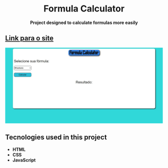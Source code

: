  <h1 align="center"> Formula Calculator </h1>
 <p align="center"> <strong>Project designed to calculate formulas more easily</strong> </p>
 <h2 > <a target="blank" href="https://quizzical-mcclintock-61e0ec.netlify.app/"> Link para o site </a> </h2>
 <img  src="print-site.jpg" alt="print do site">
 <br>
<h2>Tecnologies used in this project </h2>
<ul>
 <li><strong> HTML <strong></li>
 <li><strong> CSS <strong></li>
 <li><strong> JavaScript <strong></li>
<ul>
